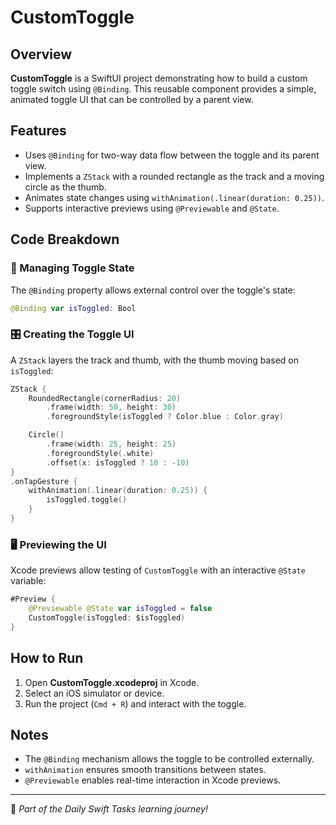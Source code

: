 # CustomToggle

## Overview
**CustomToggle** is a SwiftUI project demonstrating how to build a custom toggle switch using `@Binding`. This reusable component provides a simple, animated toggle UI that can be controlled by a parent view.

## Features
- Uses `@Binding` for two-way data flow between the toggle and its parent view.
- Implements a `ZStack` with a rounded rectangle as the track and a moving circle as the thumb.
- Animates state changes using `withAnimation(.linear(duration: 0.25))`.
- Supports interactive previews using `@Previewable` and `@State`.

## Code Breakdown

### 🔄 Managing Toggle State
The `@Binding` property allows external control over the toggle's state:

```swift
@Binding var isToggled: Bool
```

### 🎛️ Creating the Toggle UI
A `ZStack` layers the track and thumb, with the thumb moving based on `isToggled`:

```swift
ZStack {
    RoundedRectangle(cornerRadius: 20)
        .frame(width: 50, height: 30)
        .foregroundStyle(isToggled ? Color.blue : Color.gray)

    Circle()
        .frame(width: 25, height: 25)
        .foregroundStyle(.white)
        .offset(x: isToggled ? 10 : -10)
}
.onTapGesture {
    withAnimation(.linear(duration: 0.25)) {
        isToggled.toggle()
    }
}
```

### 🖥️ Previewing the UI
Xcode previews allow testing of `CustomToggle` with an interactive `@State` variable:

```swift
#Preview {
    @Previewable @State var isToggled = false
    CustomToggle(isToggled: $isToggled)
}
```

## How to Run
1. Open **CustomToggle.xcodeproj** in Xcode.
2. Select an iOS simulator or device.
3. Run the project (`Cmd + R`) and interact with the toggle.

## Notes
- The `@Binding` mechanism allows the toggle to be controlled externally.
- `withAnimation` ensures smooth transitions between states.
- `@Previewable` enables real-time interaction in Xcode previews.

---
🚀 *Part of the Daily Swift Tasks learning journey!*
